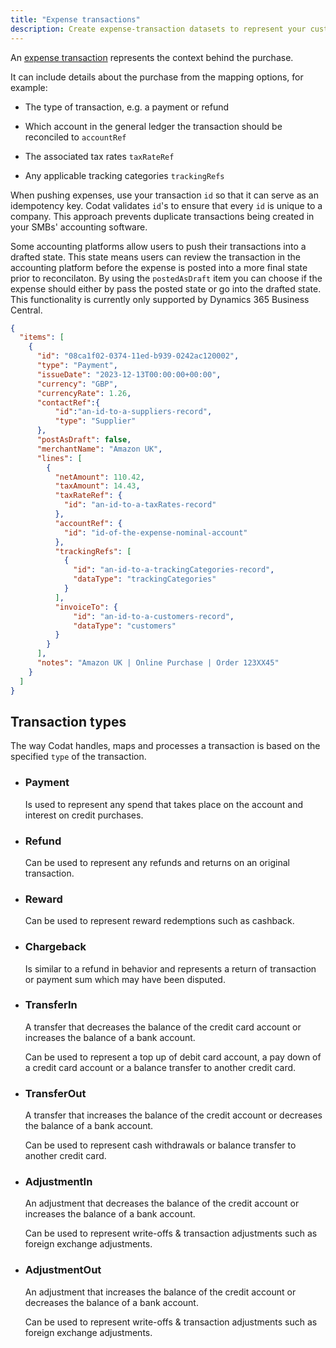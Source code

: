 ```yaml
---
title: "Expense transactions"
description: Create expense-transaction datasets to represent your customers spend
---
```


An [expense transaction](/sync-for-expenses-api#/operations/create-expense-transaction) represents the context behind the purchase.

It can include details about the purchase from the mapping options, for example:

- The type of transaction, e.g. a payment or refund

- Which account in the general ledger the transaction should be reconciled to `accountRef`

- The associated tax rates `taxRateRef`

- Any applicable tracking categories `trackingRefs`

When pushing expenses, use your transaction `id` so that it can serve as an idempotency key. Codat validates `id`'s to ensure that every `id` is unique to a company. 
This approach prevents duplicate transactions being created in your SMBs' accounting software.

Some accounting platforms allow users to push their transactions into a drafted state. This state means users can review the transaction in the accounting platform before the expense is posted into a more final state prior to reconcilaton. By using the `postedAsDraft` item you can choose if the expense should either by pass the posted state or go into the drafted state. This functionality is currently only supported by Dynamics 365 Business Central. 

```json title="Expense transaction"
{
  "items": [
    {
      "id": "08ca1f02-0374-11ed-b939-0242ac120002",
      "type": "Payment",
      "issueDate": "2023-12-13T00:00:00+00:00",
      "currency": "GBP",
      "currencyRate": 1.26,
      "contactRef":{
          "id":"an-id-to-a-suppliers-record",
          "type": "Supplier"
      },
      "postAsDraft": false,
      "merchantName": "Amazon UK",
      "lines": [
        {
          "netAmount": 110.42,
          "taxAmount": 14.43,
          "taxRateRef": {
            "id": "an-id-to-a-taxRates-record"
          },
          "accountRef": {
            "id": "id-of-the-expense-nominal-account"
          },
          "trackingRefs": [
            {
              "id": "an-id-to-a-trackingCategories-record",
              "dataType": "trackingCategories"
            }
          ],
          "invoiceTo": {
              "id": "an-id-to-a-customers-record",
              "dataType": "customers"
          }
        }
      ],
      "notes": "Amazon UK | Online Purchase | Order 123XX45"
    }
  ]
}
```

## Transaction types

The way Codat handles, maps and processes a transaction is based on the specified `type` of the transaction.


<ul className="card-container col-2">
  <li className="card">
    <div class="header">
      <h3>Payment</h3>
    </div>
    <p>
      Is used to represent any spend that takes place on the account and interest on credit purchases. 
    </p>
  </li>

  <li className="card">
    <div class="header">
      <h3>Refund</h3>
    </div>
    <p>
      Can be used to represent any refunds and returns on an original transaction.
    </p>
  </li>

  <li className="card">
    <div class="header">
      <h3>Reward</h3>
    </div>
    <p>
      Can be used to represent reward redemptions such as cashback.
    </p>
  </li>
<li className="card">
    <div class="header">
      <h3>Chargeback</h3>
    </div>
    <p>
      Is similar to a refund in behavior and represents a return of transaction or payment sum which may have been disputed.
    </p>
  </li>

  <li className="card">
    <div class="header">
      <h3>TransferIn</h3>
    </div>
    <p>
      A transfer that decreases the balance of the credit card account or increases the balance of a bank account. </p>
<p>Can be used to represent a top up of debit card account, a pay down of a credit card account or a balance transfer to another credit card.</p>
    
  </li>

  <li className="card">
    <div class="header">
      <h3>TransferOut</h3>
    </div>
    <p>
      A transfer that increases the balance of the credit account or decreases the balance of a bank account.</p>
<p> Can be used to represent cash withdrawals or balance transfer to another credit card.</p>
    
  </li>
  <li className="card">
    <div class="header">
      <h3>AdjustmentIn</h3>
    </div>
    <p>
      An adjustment that decreases the balance of the credit account or increases the balance of a bank account. </p>
      <p>Can be used to represent write-offs & transaction adjustments such as foreign exchange adjustments. 
    </p>
  </li>

  <li className="card">
    <div class="header">
      <h3>AdjustmentOut</h3>
    </div>
    <p>
      An adjustment that increases the balance of the credit account or decreases the balance of a bank account. </p>
<p>Can be used to represent write-offs & transaction adjustments such as foreign exchange adjustments. 
    </p>
  </li>

</ul>

